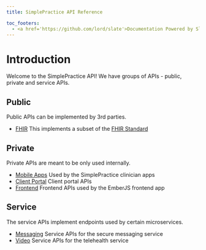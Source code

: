 ```yaml
---
title: SimplePractice API Reference

toc_footers:
  - <a href='https://github.com/lord/slate'>Documentation Powered by Slate</a>
---
```


# Introduction

Welcome to the SimplePractice API! We have groups of APIs - public, private and service APIs.

## Public

Public APIs can be implemented by 3rd parties. 

- [FHIR](fhir/index.html)
   This implements a subset of the [FHIR Standard](https://www.hl7.org/fhir/overview.html)

## Private

Private APIs are meant to be only used internally. 

- [Mobile Apps](api/index.html)
   Used by the SimplePractice clinician apps
- [Client Portal](client_portal_api/index.html)
   Client portal APIs
- [Frontend](frontend/index.html)
  Frontend APIs used by the EmberJS frontend app

## Service

The service APIs implement endpoints used by certain microservices.

- [Messaging](messaging/index.html)
  Service APIs for the secure messaging service
- [Video](video/index.html)
  Service APIs for the telehealth service
